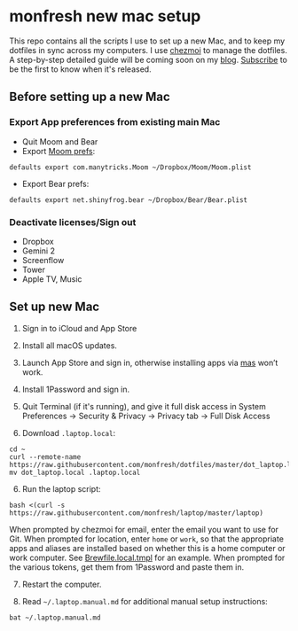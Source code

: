 # monfresh new mac setup

This repo contains all the scripts I use to set up a new Mac, and to keep my dotfiles in sync across my computers. I use [chezmoi](https://www.chezmoi.io/) to manage the dotfiles. A step-by-step detailed guide will be coming soon on my [blog](https://www.moncefbelyamani.com). [Subscribe](https://moncefbelyamani.us2.list-manage.com/subscribe/post?u=fb7ab0f9baca19944778d96a7&id=10c076d42d) to be the first to know when it's released.

## Before setting up a new Mac
### Export App preferences from existing main Mac
- Quit Moom and Bear
- Export [Moom prefs](https://manytricks.com/osticket/kb/faq.php?id=53):
```shell
defaults export com.manytricks.Moom ~/Dropbox/Moom/Moom.plist
```
- Export Bear prefs:
```shell
defaults export net.shinyfrog.bear ~/Dropbox/Bear/Bear.plist
```

### Deactivate licenses/Sign out
- Dropbox
- Gemini 2
- Screenflow
- Tower
- Apple TV, Music

## Set up new Mac

1. Sign in to iCloud and App Store

1. Install all macOS updates.

2. Launch App Store and sign in, otherwise installing apps via [mas](https://github.com/mas-cli/mas) won’t work.

3. Install 1Password and sign in.

4. Quit Terminal (if it's running), and give it full disk access in System Preferences -> Security & Privacy -> Privacy tab -> Full Disk Access

5. Download `.laptop.local`:
```shell
cd ~
curl --remote-name https://raw.githubusercontent.com/monfresh/dotfiles/master/dot_laptop.local
mv dot_laptop.local .laptop.local
```

6. Run the laptop script:
```shell
bash <(curl -s https://raw.githubusercontent.com/monfresh/laptop/master/laptop)
```
When prompted by chezmoi for email, enter the email you want to use for Git.
When prompted for location, enter `home` or `work`, so that the appropriate apps
and aliases are installed based on whether this is a home computer or work computer.
See [Brewfile.local.tmpl](https://github.com/monfresh/dotfiles/blob/master/Brewfile.local.tmpl) for an example.
When prompted for the various tokens, get them from 1Password and paste them in.

7. Restart the computer.

8. Read `~/.laptop.manual.md` for additional manual setup instructions:
```shell
bat ~/.laptop.manual.md
```

